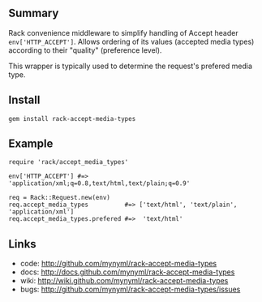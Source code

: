 Summary
-------

Rack convenience middleware to simplify handling of Accept header
`env['HTTP_ACCEPT']`. Allows ordering of its values (accepted media types)
according to their "quality" (preference level).

This wrapper is typically used to determine the request's prefered media type.

Install
-------

    gem install rack-accept-media-types

Example
-------

    require 'rack/accept_media_types'

    env['HTTP_ACCEPT'] #=> 'application/xml;q=0.8,text/html,text/plain;q=0.9'

    req = Rack::Request.new(env)
    req.accept_media_types          #=> ['text/html', 'text/plain', 'application/xml']
    req.accept_media_types.prefered #=>  'text/html'

Links
-----

* code: <http://github.com/mynyml/rack-accept-media-types>
* docs: <http://docs.github.com/mynyml/rack-accept-media-types>
* wiki: <http://wiki.github.com/mynyml/rack-accept-media-types>
* bugs: <http://github.com/mynyml/rack-accept-media-types/issues>
